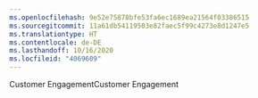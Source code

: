 ```yaml
---
ms.openlocfilehash: 9e52e75878bfe53fa6ec1689ea21564f03386515
ms.sourcegitcommit: 11a61db54119503e82faec5f99c4273e8d1247e5
ms.translationtype: HT
ms.contentlocale: de-DE
ms.lasthandoff: 10/16/2020
ms.locfileid: "4069609"
---
```

<span data-ttu-id="8599c-101">Customer Engagement</span><span class="sxs-lookup"><span data-stu-id="8599c-101">Customer Engagement</span></span>